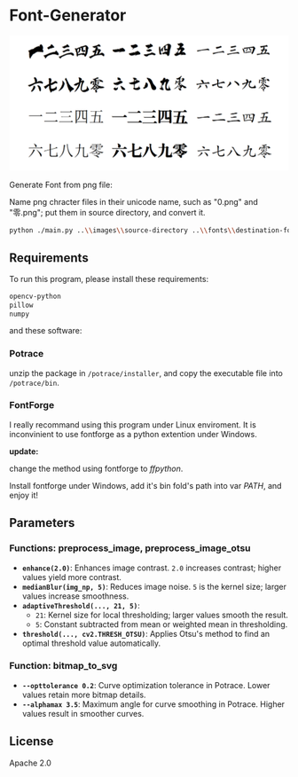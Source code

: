 # Font-Generator

![example](readme-asset/image.png)

Generate Font from png file:

Name png chracter files in their unicode name, such as "0.png" and "零.png"; put them in source directory, and convert it.

```sh
python ./main.py ..\\images\\source-directory ..\\fonts\\destination-font-name.ttf
```

## Requirements

To run this program, please install these requirements:

```
opencv-python
pillow
numpy
```

and these software:

### Potrace

unzip the package in `/potrace/installer`, and copy the executable file into `/potrace/bin`.

### FontForge

I really recommand using this program under Linux enviroment. It is inconvinient to use fontforge as a python extention under Windows. 

**update:**

change the method using fontforge to *ffpython*. 

Install fontforge under Windows, add it's bin fold's path into var *PATH*, and enjoy it!

## Parameters

### Functions: preprocess_image, preprocess_image_otsu

- **`enhance(2.0)`**: Enhances image contrast. `2.0` increases contrast; higher values yield more contrast.
- **`medianBlur(img_np, 5)`**: Reduces image noise. `5` is the kernel size; larger values increase smoothness.
- **`adaptiveThreshold(..., 21, 5)`**:
  - `21`: Kernel size for local thresholding; larger values smooth the result.
  - `5`: Constant subtracted from mean or weighted mean in thresholding.
- **`threshold(..., cv2.THRESH_OTSU)`**: Applies Otsu's method to find an optimal threshold value automatically.

### Function: bitmap_to_svg

- **`--opttolerance 0.2`**: Curve optimization tolerance in Potrace. Lower values retain more bitmap details.
- **`--alphamax 3.5`**: Maximum angle for curve smoothing in Potrace. Higher values result in smoother curves.

## License

Apache 2.0